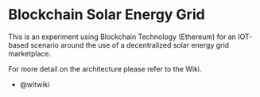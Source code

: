 # Blockchain Solar Energy Grid

This is an experiment using Blockchain Technology (Ethereum) for an IOT-based scenario around the use of a decentralized solar energy grid marketplace.

For more detail on the architecture please refer to the Wiki.

- @witwiki

